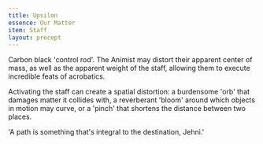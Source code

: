 ```yaml
---
title: Upsilon
essence: Our Matter
item: Staff
layout: precept
---
```


Carbon black 'control rod'. The Animist may distort their apparent center of mass, as well as the apparent weight of the staff, allowing them to execute incredible feats of acrobatics.

Activating the staff can create a spatial distortion: a burdensome 'orb' that damages matter it collides with, a reverberant 'bloom' around which objects in motion may curve, or a 'pinch' that shortens the distance between two places.

'A path is something that's integral to the destination, Jehni.'
